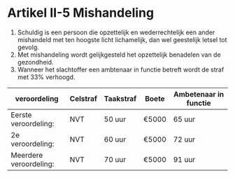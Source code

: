 # Artikel II-5 Mishandeling

1. Schuldig is een persoon die opzettelijk en wederrechtelijk een ander mishandeld met ten hoogste licht lichamelijk, dan wel geestelijk letsel tot gevolg.
2. Met mishandeling wordt gelijkgesteld het opzettelijk benadelen van de gezondheid.
3. Wanneer het slachtoffer een ambtenaar in functie betreft wordt de straf met 33% verhoogd.

| veroordeling| Celstraf    | Taakstraf                     | Boete | Ambetenaar in functie
| ----------- | -------------| ------------------------------------ | ------------ | --------|
| Eerste veroordeling:|   NVT    | 50 uur  | €5000  | 65 uur |
| 2e veroordeling:     | NVT | 60 uur | €5000  | 72 uur |
| Meerdere veroordeling:|  NVT | 70 uur | €5000  | 91 uur |
